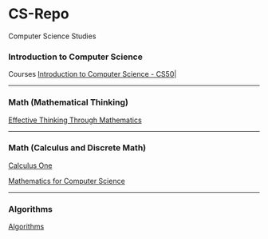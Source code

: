 # CS-Repo
Computer Science Studies

### Introduction to Computer Science

Courses 
[Introduction to Computer Science - CS50](https://www.edx.org/course/introduction-computer-science-harvardx-cs50x#!)|

---------------------------------------------------------------------

### Math (Mathematical Thinking)
[Effective Thinking Through Mathematics](https://courses.edx.org/courses/course-v1:UTAustinX+UT.9.10x+3T2016/info)

---------------------------------------------------------------------


### Math (Calculus and Discrete Math)
[Calculus One](https://pt.khanacademy.org/math/differential-calculus)

[Mathematics for Computer Science](https://ocw.mit.edu/courses/electrical-engineering-and-computer-science/6-042j-mathematics-for-computer-science-spring-2015/index.htm)


---------------------------------------------------------------------


### Algorithms
[Algorithms](https://pt.khanacademy.org/computing/computer-science/algorithms)

